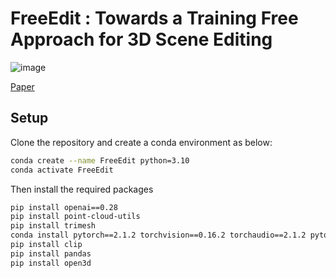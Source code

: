 # FreeEdit : Towards a Training Free Approach for 3D Scene Editing


![image](https://github.com/user-attachments/assets/4fbb1afe-d964-4ae1-b15c-bc95d72cf1ad)

[Paper](https://openaccess.thecvf.com/content/WACV2025/papers/Madhavaram_Towards_a_Training_Free_Approach_for_3D_Scene_Editing_WACV_2025_paper.pdf)

## Setup 
Clone the repository and create a conda environment as below:

```bash
conda create --name FreeEdit python=3.10
conda activate FreeEdit
```
Then install the required packages

```bash
pip install openai==0.28
pip install point-cloud-utils
pip install trimesh
conda install pytorch==2.1.2 torchvision==0.16.2 torchaudio==2.1.2 pytorch-cuda=11.8 -c pytorch -c nvidia
pip install clip
pip install pandas
pip install open3d
```






